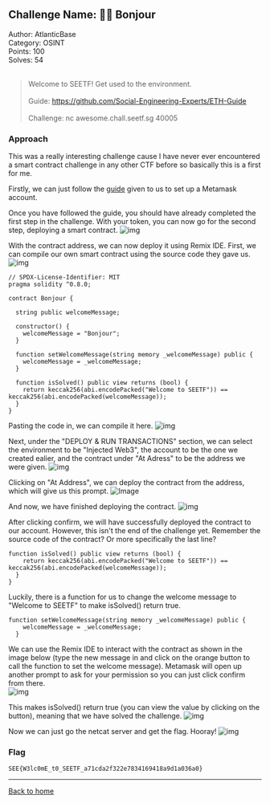## Challenge Name: 🧑‍🎓 Bonjour
Author: AtlanticBase  
Category: OSINT  
Points: 100  
Solves: 54  
<br>
>Welcome to SEETF! Get used to the environment.<br><br>
Guide: https://github.com/Social-Engineering-Experts/ETH-Guide<br><br>
Challenge: nc awesome.chall.seetf.sg 40005

### Approach
This was a really interesting challenge cause I have never ever encountered a smart contract challenge in any other CTF before so basically this is a first for me.

Firstly, we can just follow the [guide](https://github.com/Social-Engineering-Experts/ETH-Guide) given to us to set up a Metamask account. 
 
Once you have followed the guide, you should have already completed the first step in the challenge. With your token, you can now go for the second step, deploying a smart contract.
![img](https://github.com/Team-Rainbow-Hash/seetf-2022-writeups/blob/main/smart%20contracts/%F0%9F%A7%91%E2%80%8D%F0%9F%8E%93%20Bonjour/files/Contact%20Address.png "Image")

With the contract address, we can now deploy it using Remix IDE. First, we can compile our own smart contract using the source code they gave us.
![img](https://github.com/Team-Rainbow-Hash/seetf-2022-writeups/blob/main/smart%20contracts/%F0%9F%A7%91%E2%80%8D%F0%9F%8E%93%20Bonjour/files/Source%20Code.png "Image")

```
// SPDX-License-Identifier: MIT
pragma solidity ^0.8.0;

contract Bonjour {

  string public welcomeMessage;

  constructor() {
    welcomeMessage = "Bonjour";
  }

  function setWelcomeMessage(string memory _welcomeMessage) public {
    welcomeMessage = _welcomeMessage;
  }

  function isSolved() public view returns (bool) {
    return keccak256(abi.encodePacked("Welcome to SEETF")) == keccak256(abi.encodePacked(welcomeMessage));
  }
}
```

Pasting the code in, we can compile it here.
![img](https://github.com/Team-Rainbow-Hash/seetf-2022-writeups/blob/main/smart%20contracts/%F0%9F%A7%91%E2%80%8D%F0%9F%8E%93%20Bonjour/files/Compile.png "Image")

Next, under the "DEPLOY & RUN TRANSACTIONS" section, we can select the environment to be "Injected Web3", the account to be the one we created ealier, and the contract under "At Adress" to be the address we were given.
![img](https://github.com/Team-Rainbow-Hash/seetf-2022-writeups/blob/main/smart%20contracts/%F0%9F%A7%91%E2%80%8D%F0%9F%8E%93%20Bonjour/files/Deployment.png "Image")

Clicking on "At Address", we can deploy the contract from the address, which will give us this prompt.
![](https://github.com/Team-Rainbow-Hash/seetf-2022-writeups/blob/main/smart%20contracts/%F0%9F%A7%91%E2%80%8D%F0%9F%8E%93%20Bonjour/files/Prompt.png "Image")

And now, we have finished deploying the contract.
![img](https://github.com/Team-Rainbow-Hash/seetf-2022-writeups/blob/main/smart%20contracts/%F0%9F%A7%91%E2%80%8D%F0%9F%8E%93%20Bonjour/files/Deployed.png "Image")

After clicking confirm, we will have successfully deployed the contract to our account. However, this isn't the end of the challenge yet. Remember the source code of the contract? Or more specifically the last line?
```
function isSolved() public view returns (bool) {
    return keccak256(abi.encodePacked("Welcome to SEETF")) == keccak256(abi.encodePacked(welcomeMessage));
  }
}
```
Luckily, there is a function for us to change the welcome message to "Welcome to SEETF" to make isSolved() return true. 
```
function setWelcomeMessage(string memory _welcomeMessage) public {
    welcomeMessage = _welcomeMessage;
  }
```

We can use the Remix IDE to interact with the contract as shown in the image below (type the new message in and click on the orange button to call the function to set the welcome message). Metamask will open up another prompt to ask for your permission so you can just click confirm from there.  
![img](https://github.com/Team-Rainbow-Hash/seetf-2022-writeups/blob/main/smart%20contracts/%F0%9F%A7%91%E2%80%8D%F0%9F%8E%93%20Bonjour/files/welcome%20message.png "Image")

This makes isSolved() return true (you can view the value by clicking on the button), meaning that we have solved the challenge.
![img](https://github.com/Team-Rainbow-Hash/seetf-2022-writeups/blob/main/smart%20contracts/%F0%9F%A7%91%E2%80%8D%F0%9F%8E%93%20Bonjour/files/solved.png "Image")

Now we can just go the netcat server and get the flag. Hooray!
![img](https://github.com/Team-Rainbow-Hash/seetf-2022-writeups/blob/main/smart%20contracts/%F0%9F%A7%91%E2%80%8D%F0%9F%8E%93%20Bonjour/files/flag.png "Image")


### Flag
`SEE{W3lc0mE_t0_SEETF_a71cda2f322e7834169418a9d1a036a0}`

---
[Back to home](https://github.com/Team-Rainbow-Hash/seetf-2022-writeups)